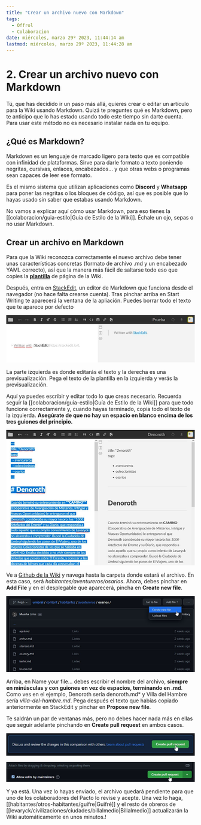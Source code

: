 ```yaml
---
title: "Crear un archivo nuevo con Markdown"
tags:
  - Offrol
  - Colaboracion
date: miércoles, marzo 29º 2023, 11:44:14 am
lastmod: miércoles, marzo 29º 2023, 11:44:28 am
---
```


# 2. Crear un archivo nuevo con Markdown

Tú, que has decidido ir un paso más allá, quieres crear o editar un artículo para la Wiki usando Markdown. Quizá te preguntes qué es Markdown, pero te anticipo que lo has estado usando todo este tiempo sin darte cuenta. Para usar este método no es necesario instalar nada en tu equipo.

## ¿Qué es Markdown?

Markdown es un lenguaje de marcado ligero para texto que es compatible con infinidad de plataformas. Sirve para darle formato a texto poniendo negritas, cursivas, enlaces, encabezados... y que otras webs o programas sean capaces de leer ese formato.

Es el mismo sistema que utilizan aplicaciones como **Discord** y **Whatsapp** para poner las negritas o los bloques de código, así que es posible que lo hayas usado sin saber que estabas usando Markdown.

No vamos a explicar aquí cómo usar Markdown, para eso tienes la [[colaboracion/guia-estilo|Guía de Estilo de la Wiki]]. Échale un ojo, sepas o no usar Markdown.

## Crear un archivo en Markdown

Para que la Wiki reconozca correctamente el nuevo archivo debe tener unas características concretas (formato de archivo .md y un encabezado YAML correcto), así que la manera más fácil de saltarse todo eso que copies la **[plantilla](https://raw.githubusercontent.com/Musrha/umbral/hugo/content/templates/plantilla.md)** de página de la Wiki.

Después, entra en [StackEdit](https://stackedit.io), un editor de Markdown que funciona desde el navegador (no hace falta crearse cuenta). Tras pinchar arriba en Start Writing te aparecerá la ventana de la apliación. Puedes borrar todo el texto que te aparece por defecto

![](images/tutorial4.jpg)

La parte izquierda es donde editarás el texto y la derecha es una previsualización. Pega el texto de la plantilla en la izquierda y verás la previsualización.

Aquí ya puedes escribir y editar todo lo que creas necesario. Recuerda seguir la [[colaboracion/guia-estilo|Guía de Estilo de la Wiki]] para que todo funcione correctamente y, cuando hayas terminado, copia todo el texto de la izquierda. **Asegúrate de que no hay un espacio en blanco encima de los tres guiones del principio.**

![](images/tutorial5.jpg)

Ve a [Github de la Wiki](https://github.com/Musrha/umbral/tree/hugo/content) y navega hasta la carpeta donde estará el archivo. En esta caso, será *habitantes/aventureros/osarios*. Ahora, debes pinchar en **Add File** y en el desplegable que aparecerá, pincha en **Create new file**.

![](images/tutorial6.jpg)

Arriba, en Name your file... debes escribir el nombre del archivo, **siempre en minúsculas y con guiones en vez de espacios, terminando en .md**. Como ves en el ejemplo, Denoroth sería denoroth.md* y Villa del Hambre sería *villa-del-hambre.md*. Pega después el texto que habías copiado anteriormente en StackEdit y pinchar en **Propose new file**.

Te saldrán un par de ventanas más, pero no debes hacer nada más en ellas que seguir adelante pinchando en **Create pull request** en ambos casos.

![](images/tutorial7.jpg)

![](images/tutorial8.jpg)

Y ya está. Una vez lo hayas enviado, el archivo quedará pendiente para que uno de los colaboradores del Pacto lo revise y acepte. Una vez lo haga, [[habitantes/otros-habitantes/guifre|Guifré]] y el resto de obreros de [[levaryck/civilizaciones/ciudades/billalmedio|Billalmedio]] actualizarán la Wiki automáticamente en unos minutos.!
